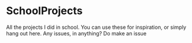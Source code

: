 # SchoolProjects
All the projects I did in school. You can use these for inspiration, or simply hang out here. 
Any issues, in anything? Do make an issue
